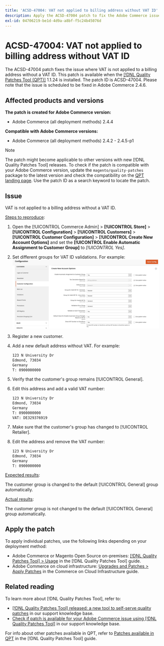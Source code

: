 ```yaml
---
title: 'ACSD-47004: VAT not applied to billing address without VAT ID'
description: Apply the ACSD-47004 patch to fix the Adobe Commerce issue where VAT is not applied to a billing address without a VAT ID.
exl-id: 04706219-be1d-4d9a-a8bf-f5c24b45076d
---
```

# ACSD-47004: VAT not applied to billing address without VAT ID

The ACSD-47004 patch fixes the issue where VAT is not applied to a billing address without a VAT ID. This patch is available when the [[!DNL Quality Patches Tool (QPT)]](/help/announcements/adobe-commerce-announcements/magento-quality-patches-released-new-tool-to-self-serve-quality-patches.md)  1.1.24 is installed. The patch ID is ACSD-47004. Please note that the issue is scheduled to be fixed in Adobe Commerce 2.4.6.

## Affected products and versions

**The patch is created for Adobe Commerce version:**

* Adobe Commerce (all deployment methods) 2.4.4

**Compatible with Adobe Commerce versions:**

* Adobe Commerce (all deployment methods) 2.4.2 - 2.4.5-p1

>[!NOTE]
>
>The patch might become applicable to other versions with new [!DNL Quality Patches Tool] releases. To check if the patch is compatible with your Adobe Commerce version, update the `magento/quality-patches` package to the latest version and check the compatibility on the [QPT landing page](https://experienceleague.adobe.com/tools/commerce-quality-patches/index.html). Use the patch ID as a search keyword to locate the patch.

## Issue

VAT is not applied to a billing address without a VAT ID.

<u>Steps to reproduce</u>:

1. Open the [!UICONTROL Commerce Admin] > **[!UICONTROL Store]** > **[!UICONTROL Configuration]** > **[!UICONTROL Customers]** > **[!UICONTROL Customer Configuration]** > **[!UICONTROL Create New Account Options]** and set the **[!UICONTROL Enable Automatic Assignment to Customer Group]** to *[!UICONTROL Yes]*.
1. Set different groups for VAT ID validations. For example:
![VAT-ID-validations](/help/support-tools/patches-available-in-qpt-tool/assets/vat-id-validations.png)
1. Register a new customer.
1. Add a new default address without VAT. For example:

    ```
    123 N University Dr
    Edmond, 73034
    Germany
    T: 0900000000
    ```

1. Verify that the customer's group remains [!UICONTROL General].
1. Edit this address and add a valid VAT number:

    ```
    123 N University Dr
    Edmond, 73034
    Germany
    T: 0900000000
    VAT: DE329376919
    ```

1. Make sure that the customer's group has changed to [!UICONTROL Retailer].
1. Edit the address and remove the VAT number:

    ```
    123 N University Dr
    Edmond, 73034
    Germany
    T: 0900000000
    ```

<u>Expected results</u>:

The customer group is changed to the default [!UICONTROL General] group automatically.

<u>Actual results</u>:

The customer group is not changed to the default [!UICONTROL General] group automatically.

## Apply the patch

To apply individual patches, use the following links depending on your deployment method:

* Adobe Commerce or Magento Open Source on-premises: [[!DNL Quality Patches Tool] > Usage](https://experienceleague.adobe.com/docs/commerce-operations/tools/quality-patches-tool/usage.html) in the [!DNL Quality Patches Tool] guide.
* Adobe Commerce on cloud infrastructure: [Upgrades and Patches > Apply Patches](https://experienceleague.adobe.com/docs/commerce-cloud-service/user-guide/develop/upgrade/apply-patches.html) in the Commerce on Cloud Infrastructure guide.

## Related reading

To learn more about [!DNL Quality Patches Tool], refer to:

* [[!DNL Quality Patches Tool] released: a new tool to self-serve quality patches](/help/announcements/adobe-commerce-announcements/magento-quality-patches-released-new-tool-to-self-serve-quality-patches.md) in our support knowledge base.
* [Check if patch is available for your Adobe Commerce issue using [!DNL Quality Patches Tool]](/help/support-tools/patches-available-in-qpt-tool/check-patch-for-magento-issue-with-magento-quality-patches.md) in our support knowledge base.

For info about other patches available in QPT, refer to [Patches available in QPT](https://experienceleague.adobe.com/tools/commerce-quality-patches/index.html) in the [!DNL Quality Patches Tool] guide.
